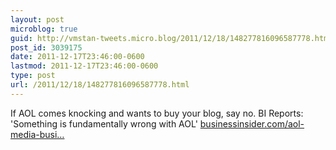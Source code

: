 ```yaml
---
layout: post
microblog: true
guid: http://vmstan-tweets.micro.blog/2011/12/18/148277816096587778.html
post_id: 3039175
date: 2011-12-17T23:46:00-0600
lastmod: 2011-12-17T23:46:00-0600
type: post
url: /2011/12/18/148277816096587778.html
---
```

If AOL comes knocking and wants to buy your blog, say no. BI Reports: 'Something is fundamentally wrong with AOL' <a href="http://www.businessinsider.com/aol-media-business-2011-12">businessinsider.com/aol-media-busi…</a>
